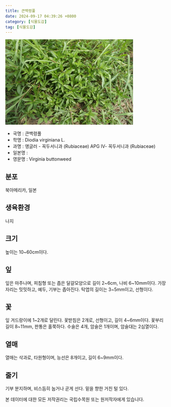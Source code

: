 ```yaml
---
title: 큰백령풀
date: 2024-09-17 04:39:26 +0800
category: [식물도감]
tag: [식물도감]
---
```




![큰백령풀](/assets/img/fileUpload/plants/basic/Rubiaceae/Diodia/P000000864/P000000864_202205_1_th2.jpg)
- 국명 : 큰백령풀
- 학명 : Diodia virginiana L.
- 과명 : 앵글러 - 꼭두서니과 (Rubiaceae) APG Ⅳ- 꼭두서니과 (Rubiaceae)
- 일본명 : 
- 영문명 : Virginia buttonweed


## 분포
북아메리카, 일본 
## 생육환경
나지 
## 크기
높이는 10~60cm이다.
## 잎
잎은 마주나며, 피침형 또는 좁은 달걀모양으로 길이 2~6cm, 나비 6~10mm이다. 가장자리는 밋밋하고, 예두, 기부는 좁아진다. 탁엽의 길이는 3~5mm이고, 선형이다.
## 꽃
잎 겨드랑이에 1~2개로 달린다. 꽃받침은 2개로, 선형이고, 길이 4~6mm이다. 꽃부리 길이 8~11mm, 판통은 홀쭉하다. 수술은 4개, 암술은 1개이며, 암술대는 2심열이다.
## 열매
열매는 삭과로, 타원형이며, 능선은 8개이고, 길이 6~9mm이다.
## 줄기
기부 분지하며, 비스듬히 눕거나 곧게 선다. 밑을 향한 거친 털 있다.






본 데이터에 대한 모든 저작권리는 국립수목원 또는 원저작자에게 있습니다.

